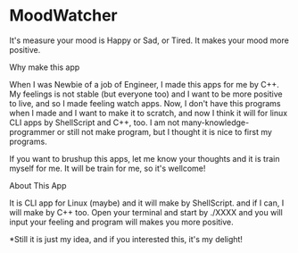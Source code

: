 # MoodWatcher
It's measure your mood is Happy or Sad, or Tired. It makes your mood more positive.

Why make this app
  
  When I was Newbie of a job of Engineer, I made this apps for me by C++. 
  My feelings is not stable (but everyone too) and I want to be more positive to live, and so I made feeling watch apps.
  Now, I don't have this programs when I made and I want to make it to scratch, and now I think it will for linux CLI apps by ShellScript and C++, too.
  I am not many-knowledge-programmer or still not make program, but I thought it is nice to first my programs.

  If you want to brushup this apps, let me know your thoughts and it is train myself for me. It will be train for me, so it's wellcome!

About This App

  It is CLI app for Linux (maybe) and it will make by ShellScript. and if I can, I will make by C++ too.
  Open your terminal and start by ./XXXX and you will input your feeling and program will makes you more positive.
  
*Still it is just my idea, and if you interested this, it's my delight!

